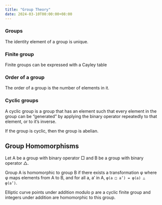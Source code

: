 ```yaml
---
title: "Group Theory"
date: 2024-03-10T00:00:00+08:00
---
```


### Groups

The identity element of a group is unique.



### Finite group

Finite groups can be expressed with a Cayley table



### Order of a group

The order of a group is the number of elements in it.



### Cyclic groups

A cyclic group is a group that has an element such that every element in the group can be “generated” by applying the binary operator repeatedly to that element, or to it’s inverse.

If the group is cyclic, then the group is abelian.



## Group Homomorphisms

Let A be a group with binary operator □ and B be a group with binary operator △.

Group A is homomorphic to group B if there exists a transformation φ where φ maps elements from A to B, and for all a, a’ in A, `φ(a □ a’) = φ(a) △ φ(a’)`.



Elliptic curve points under addition modulo p are a cyclic finite group and integers under addition are homomorphic to this group.